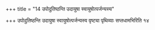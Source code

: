 +++
title = "14 उपोदुतिष्ठन्ति उदायुषा स्वायुषोत्पर्जन्यस्य"

+++
उपोदुतिष्ठन्ति उदायुषा स्वायुषोत्पर्जन्यस्य वृष्ट्या पृथिव्याः सप्तधामभिरिति १४
